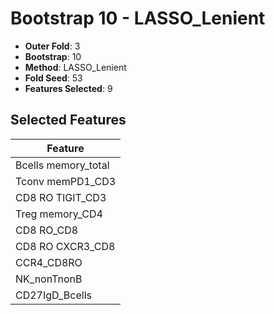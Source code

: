 # Bootstrap 10 - LASSO_Lenient

- **Outer Fold**: 3
- **Bootstrap**: 10
- **Method**: LASSO_Lenient
- **Fold Seed**: 53
- **Features Selected**: 9

## Selected Features

| Feature |
|---------|
| Bcells memory_total |
| Tconv memPD1_CD3 |
| CD8 RO TIGIT_CD3 |
| Treg memory_CD4 |
| CD8 RO_CD8 |
| CD8 RO CXCR3_CD8 |
| CCR4_CD8RO |
| NK_nonTnonB |
| CD27IgD_Bcells |
